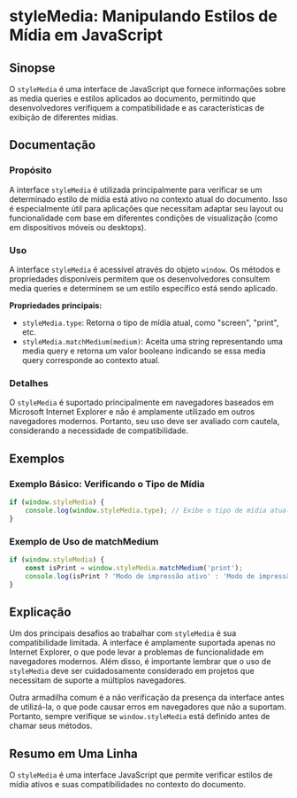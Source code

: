 <!--
Meta Description: # styleMedia: Manipulando Estilos de Mídia em JavaScript ## Sinopse O `styleMedia` é uma interface de JavaScript que fornece informações sobre as medi...
Meta Keywords: stylemedia, que, mídia, interface, window
-->

# styleMedia: Manipulando Estilos de Mídia em JavaScript

## Sinopse
O `styleMedia` é uma interface de JavaScript que fornece informações sobre as media queries e estilos aplicados ao documento, permitindo que desenvolvedores verifiquem a compatibilidade e as características de exibição de diferentes mídias.

## Documentação
### Propósito
A interface `styleMedia` é utilizada principalmente para verificar se um determinado estilo de mídia está ativo no contexto atual do documento. Isso é especialmente útil para aplicações que necessitam adaptar seu layout ou funcionalidade com base em diferentes condições de visualização (como em dispositivos móveis ou desktops).

### Uso
A interface `styleMedia` é acessível através do objeto `window`. Os métodos e propriedades disponíveis permitem que os desenvolvedores consultem media queries e determinem se um estilo específico está sendo aplicado.

**Propriedades principais:**
- `styleMedia.type`: Retorna o tipo de mídia atual, como "screen", "print", etc.
- `styleMedia.matchMedium(medium)`: Aceita uma string representando uma media query e retorna um valor booleano indicando se essa media query corresponde ao contexto atual.

### Detalhes
O `styleMedia` é suportado principalmente em navegadores baseados em Microsoft Internet Explorer e não é amplamente utilizado em outros navegadores modernos. Portanto, seu uso deve ser avaliado com cautela, considerando a necessidade de compatibilidade.

## Exemplos
### Exemplo Básico: Verificando o Tipo de Mídia
```javascript
if (window.styleMedia) {
    console.log(window.styleMedia.type); // Exibe o tipo de mídia atual
}
```

### Exemplo de Uso de matchMedium
```javascript
if (window.styleMedia) {
    const isPrint = window.styleMedia.matchMedium('print');
    console.log(isPrint ? 'Modo de impressão ativo' : 'Modo de impressão não ativo');
}
```

## Explicação
Um dos principais desafios ao trabalhar com `styleMedia` é sua compatibilidade limitada. A interface é amplamente suportada apenas no Internet Explorer, o que pode levar a problemas de funcionalidade em navegadores modernos. Além disso, é importante lembrar que o uso de `styleMedia` deve ser cuidadosamente considerado em projetos que necessitam de suporte a múltiplos navegadores.

Outra armadilha comum é a não verificação da presença da interface antes de utilizá-la, o que pode causar erros em navegadores que não a suportam. Portanto, sempre verifique se `window.styleMedia` está definido antes de chamar seus métodos.

## Resumo em Uma Linha
O `styleMedia` é uma interface JavaScript que permite verificar estilos de mídia ativos e suas compatibilidades no contexto do documento.